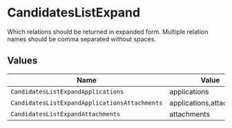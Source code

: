 # CandidatesListExpand

Which relations should be returned in expanded form. Multiple relation names should be comma separated without spaces.


## Values

| Name                                          | Value                                         |
| --------------------------------------------- | --------------------------------------------- |
| `CandidatesListExpandApplications`            | applications                                  |
| `CandidatesListExpandApplicationsAttachments` | applications,attachments                      |
| `CandidatesListExpandAttachments`             | attachments                                   |